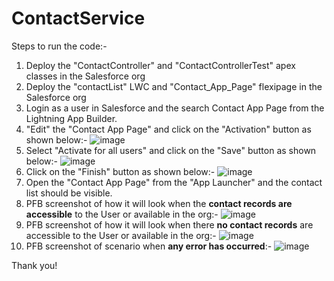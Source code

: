 # ContactService

Steps to run the code:-
1. Deploy the "ContactController" and "ContactControllerTest" apex classes in the Salesforce org
2. Deploy the "contactList" LWC and "Contact_App_Page" flexipage in the Salesforce org
3. Login as a user in Salesforce and the search Contact App Page from the Lightning App Builder.
4. "Edit" the "Contact App Page" and click on the "Activation" button as shown below:-
![image](https://github.com/shubhang7g/ContactService/assets/19999897/1c32d3a1-aee7-494c-b15d-b289817e0b3f)
5. Select "Activate for all users" and click on the "Save" button as shown below:-
![image](https://github.com/shubhang7g/ContactService/assets/19999897/44503ba7-4e23-44a7-bfe7-632f0a85892b)
6. Click on the "Finish" button as shown below:-
![image](https://github.com/shubhang7g/ContactService/assets/19999897/fdddfa8b-b02d-4d80-baf3-1e5e89fc977a)
7. Open the "Contact App Page" from the "App Launcher" and the contact list should be visible.
8. PFB screenshot of how it will look when the **contact records are accessible** to the User or available in the org:-
![image](https://github.com/shubhang7g/ContactService/assets/19999897/9eebde61-b8a0-4591-8765-44affe62b77d)
9. PFB screenshot of how it will look when there **no contact records** are accessible to the User or available in the org:-
![image](https://github.com/shubhang7g/ContactService/assets/19999897/263cbc02-8382-4b29-8a25-358121d9cb90)
10. PFB screenshot of scenario when **any error has occurred**:-
![image](https://github.com/shubhang7g/ContactService/assets/19999897/5b2bfc8f-eb9b-434b-860d-4cb552830e6b)

Thank you!

   
